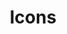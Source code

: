 ---
title: "Icons"
description: Official Rivet SVG icon set
thumbnail: "icons-thumbnail.png"
packageName: rivet-icons
repo: https://github.iu.edu/UITS/rivet-icons
addOnTags:
  - All
  - Page content
---